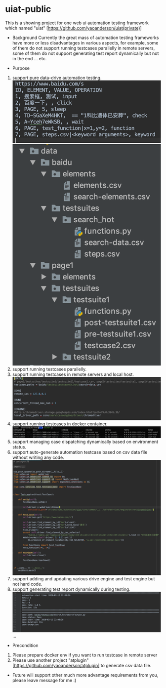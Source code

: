 # uiat-public
This is a showing project for one web ui automation testing framework which named "uiat" [https://github.com/yaoanderson/uiat(private)]


* Background
Currently the great mass of automation testing frameworks have more or less disadvantages in various aspects, for example, 
some of them do not support running testcases parallelly in remote servers, some of them do not support generating test report dynamically but not in the end ... etc.

* Purpose
1. support pure data-drive automation testing.
![image](https://github.com/yaoanderson/uiat-public/blob/master/data_content.png)
![image](https://github.com/yaoanderson/uiat-public/blob/master/data_structure.png)
2. support running testcases parallelly.
3. support running testcases in remote servers and local host.
![image](https://github.com/yaoanderson/uiat-public/blob/master/run_conf.png)
4. support running testcases in docker container.
![image](https://github.com/yaoanderson/uiat-public/blob/master/docker.png)
5. support managing case dispatching dynamically based on environment status.
6. support auto-generate automation testcase based on csv data file without writing any code.
![image](https://github.com/yaoanderson/uiat-public/blob/master/case.png)
7. support adding and updating various drive engine and test engine but not hard code.
8. support generating test report dynamically during testing.
![image](https://github.com/yaoanderson/uiat-public/blob/master/test_report.png)
...

* Precondition
1. Please prepare docker env if you want to run testcase in remote server
2. Please use another project "atplugin" [https://github.com/yaoanderson/atplugin] to generate csv data file.

* Future
will support other much more advantage requirements from you, please leave message for me :) 
